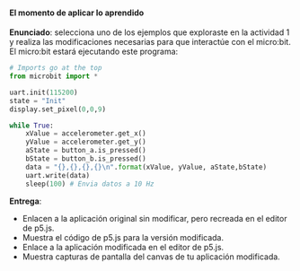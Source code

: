 #### El momento de aplicar lo aprendido

**Enunciado**: selecciona uno de los ejemplos que exploraste en la actividad 1 y realiza 
las modificaciones necesarias para que interactúe con el micro:bit. El micro:bit estará 
ejecutando este programa:

``` py
# Imports go at the top
from microbit import *

uart.init(115200)
state = "Init"
display.set_pixel(0,0,9)

while True:
    xValue = accelerometer.get_x()
    yValue = accelerometer.get_y()
    aState = button_a.is_pressed() 
    bState = button_b.is_pressed()
    data = "{},{},{},{}\n".format(xValue, yValue, aState,bState)
    uart.write(data)
    sleep(100) # Envia datos a 10 Hz
```

**Entrega**: 

- Enlacen a la aplicación original sin modificar, pero recreada en el editor de p5.js.
- Muestra el código de p5.js para la versión modificada.
- Enlace a la aplicación modificada en el editor de p5.js.
- Muestra capturas de pantalla del canvas de tu aplicación modificada.
